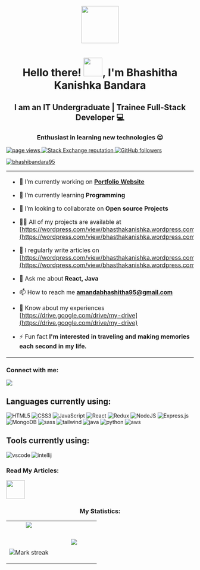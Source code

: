 <p align="center" ><img  src = "https://github.com/7oSkaaa/7oSkaaa/blob/main/Images/about_me.gif?raw=true" width = 100px></p>
<h1 align="center">Hello there! <img src="https://raw.githubusercontent.com/nixin72/nixin72/master/wave.gif" width="50px" height="50px"></img>, I'm Bhashitha Kanishka Bandara</h1>
<h2 align="center">I am an IT Undergraduate | Trainee Full-Stack Developer 💻</h2>
<h3 align="center">Enthusiast in learning new technologies 😍</h3>

<p align="left">
<a href="https://github.com/bhashibandara95/bhashibandara95">
<img src="https://komarev.com/ghpvc/?username=bhashibandara95" alt="page views" />
</a>
<a href="https://stackoverflow.com/users/19108064/bhashitha-kanishka">
<img alt="Stack Exchange reputation" src="https://img.shields.io/stackexchange/stackoverflow/r/15264820?color=orange&label=reputation&logo=stackoverflow">
</a>
<a href="https://github.com/bhashibandara95?tab=followers">
<img alt="GitHub followers" src="https://img.shields.io/github/followers/bhashibandara95?color=green&logo=github">
</a>
</p>

<p align="left"> <a href="https://github.com/ryo-ma/github-profile-trophy"><img src="https://github-profile-trophy.vercel.app/?username=bhashibandara95" alt="bhashibandara95" /></a> </p>

<table align="center">
<tr border="none">
<td width="50%" align="left">

- 🔭 I’m currently working on **[Portfolio Website](https://wordpress.com/view/bhasthakanishka.wordpress.com)**

- 🌱 I’m currently learning **Programming**

- 👯 I’m looking to collaborate on **Open source Projects**

- 👨‍💻 All of my projects are available at [https://wordpress.com/view/bhasthakanishka.wordpress.com](https://wordpress.com/view/bhasthakanishka.wordpress.com)

- 📝 I regularly write articles on [https://wordpress.com/view/bhasthakanishka.wordpress.com](https://wordpress.com/view/bhasthakanishka.wordpress.com)

- 💬 Ask me about **React, Java**

- 📫 How to reach me **amandabhashitha95@gmail.com**

- 📄 Know about my experiences [https://drive.google.com/drive/my-drive](https://drive.google.com/drive/my-drive)

- ⚡ Fun fact **I'm interested in traveling and making memories each second in my life.**

</td>
<td width="50%" align="center">

<img height="400" width="500" alt="GIF" src="https://www.wingstechsolutions.com/wp-content/uploads/2022/03/full-stack-development.gif">

</td>
</tr>
</table>

<h3 align="left">Connect with me:</h3>
<p align="left">
<a href = "https://www.linkedin.com/in/bhashibandara95/"><img src="https://img.icons8.com/fluent/48/000000/linkedin.png"/></a>
<!--
<a href = "https://twitter.com/vidushika_d"><img src="https://img.icons8.com/fluent/48/000000/twitter.png"/></a>
<a href = "https://www.instagram.com/codewith_vi/"><img src="https://img.icons8.com/fluent/48/000000/instagram-new.png"/></a>
<a href = "https://www.facebook.com/vidu.dasanayaka.7"><img src="https://img.icons8.com/color/48/000000/facebook-new.png"/></a>
-->

## Languages currently using:

<div>
  <img  alt="HTML5" src="https://img.shields.io/badge/html5-%23E34F26.svg?style=for-the-badge&logo=html5&logoColor=white"/>
  <img  alt="CSS3" src="https://img.shields.io/badge/css3-%231572B6.svg?style=for-the-badge&logo=css3&logoColor=white"/>
  <img  alt="JavaScript" src="https://img.shields.io/badge/javascript-%23323330.svg?style=for-the-badge&logo=javascript&logoColor=%23F7DF1E"/>
  <img  alt="React" src="https://img.shields.io/badge/react-%2320232a.svg?style=for-the-badge&logo=react&logoColor=%2361DAFB"/>
  <img  alt="Redux" src="https://img.shields.io/badge/redux-%23593d88.svg?style=for-the-badge&logo=redux&logoColor=white"/>  
  <img  alt="NodeJS" src="https://img.shields.io/badge/node.js-%2343853D.svg?style=for-the-badge&logo=node-dot-js&logoColor=white"/>
  <img  alt="Express.js" src="https://img.shields.io/badge/express.js-%23404d59.svg?style=for-the-badge&logo=express  logoColor=%2361DAFB"/>
  <img  alt="MongoDB" src ="https://img.shields.io/badge/MongoDB-%234ea94b.svg?style=for-the-badge&logo=mongodb&logoColor=white"/>
  <img  alt="sass" src ="https://img.shields.io/badge/Sass-CC6699?style=for-the-badge&logo=sass&logoColor=white"/>
  <img  alt="tailwind" src="https://img.shields.io/badge/Tailwind_CSS-38B2AC?style=for-the-badge&logo=tailwind-css&logoColor=white"/>
  <img  alt="java" src ="https://img.shields.io/badge/Java-ED8B00?style=for-the-badge&logo=java&logoColor=white"/>
  <img  alt="python" src ="https://img.shields.io/badge/Python-14354C?style=for-the-badge&logo=python&logoColor=white"/>
  <img  alt="aws" src ="https://img.shields.io/badge/Amazon_AWS-232F3E?style=for-the-badge&logo=amazon-aws&logoColor=white"/>
<!--
<img  alt="vue" src="https://img.shields.io/badge/Vue.js-35495E?style=for-the-badge&logo=vue.js&logoColor=4FC08D"/> 
<img  alt="c" src ="https://img.shields.io/badge/C-00599C?style=for-the-badge&logo=c&logoColor=white"/>
<img  alt="spring" src ="https://img.shields.io/badge/Spring-6DB33F?style=for-the-badge&logo=spring&logoColor=white"/>
<img  alt="mui" src ="https://img.shields.io/badge/Material--UI-0081CB?style=for-the-badge&logo=material-ui&logoColor=white"/>
<img  alt="styledComponent" src ="https://img.shields.io/badge/styled--components-DB7093?style=for-the-badge&logo=styled-components&logoColor=white"/>
<img  alt="bootstrap" src ="https://img.shields.io/badge/Bootstrap-563D7C?style=for-the-badge&logo=bootstrap&logoColor=white"/>
 -->
</div>

## Tools currently using:

<div>
  <img  alt="vscode" src="https://img.shields.io/badge/Visual_Studio_Code-0078D4?style=for-the-badge&logo=visual%20studio%20code&logoColor=white"/> 
  <img  alt="intellij" src="https://img.shields.io/badge/IntelliJ_IDEA-000000.svg?style=for-the-badge&logo=intellij-idea&logoColor=white"/>
  <!--
  <img  alt="colab" src="https://img.shields.io/badge/Colab-F9AB00?style=for-the-badge&logo=googlecolab&color=525252"/>
  <img  alt="blender" src="https://img.shields.io/badge/blender-%23F5792A.svg?style=for-the-badge&logo=blender&logoColor=white"/>
  <img  alt="figma" src="https://img.shields.io/badge/Figma-F24E1E?style=for-the-badge&logo=figma&logoColor=white"/>
  <img  alt="canva" src="https://img.shields.io/badge/Canva-%2300C4CC.svg?&style=for-the-badge&logo=Canva&logoColor=white"/>
   -->
 </div>

### Read My Articles:

<p align="left">
<a href = "https://medium.com/@amandabhashitha95"><img src="https://drive.google.com/uc?export=view&id=1Be_hiHGXT3N7DrUV3UgolDAYc0TLlFrJ" height="50px"/></a>
</p>

<h3 align="center">My Statistics:</h3>
<p align="center">
<table align="center">
<tr border="none">
<td width="50%" align="center">

 <img  align="center"  src="https://github-readme-stats.vercel.app/api?username=bhashibandara95&theme=dark&show_icons=true&count_private=true" />

<br></br>
<img  title="🔥 Get streak stats for your profile at git.io/streak-stats" alt="Mark streak" src="https://github-readme-streak-stats.herokuapp.com/?user=bhashibandara95&theme=dark&hide_border=false" />

</td>
<td width="50%" align="center">

<img  align="center"  src="https://github-readme-stats.anuraghazra1.vercel.app/api/top-langs/?username=bhashibandara95&theme=dark&hide_border=false&no-bg=true&no-frame=true&langs_count=10"/>

</td>
</tr>
</table>
